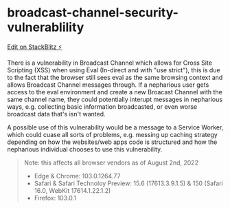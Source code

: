 # broadcast-channel-security-vulnerablility

[Edit on StackBlitz ⚡️](https://stackblitz.com/edit/vitejs-vite-snzbg2)

There is a vulnerability in Broadcast Channel which allows for Cross Site Scripting (XSS) when using Eval (In-direct and with "use strict"), this is due to the fact that the browser still sees eval as the same browsing context and allows Broadcast Channel messages through. If a nepharious user gets access to the eval environment and create a new Broacast Channel with the same channel name, they could potentially interupt messages in nepharious ways, e.g. collecting basic information broadcasted, or even worse broadcast data that's isn't wanted.   

A possible use of this vulnerability would be a message to a Service Worker, which could cuase all sorts of problems, e.g. messing up caching strategy depending on how the websites/web apps code is structured and how the nepharious individual chooses to use this vulnerability.

> Note: this affects all browser vendors as of August 2nd, 2022
> * Edge & Chrome: 103.0.1264.77
> * Safari & Safari Technoloy Preview: 15.6 (17613.3.9.1.5) & 150 (Safari 16.0, WebKit 17614.1.22.1.2)
> * Firefox: 103.0.1  

